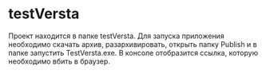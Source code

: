 # testVersta
Проект находится в папке testVersta.
Для запуска приложения необходимо скачать архив, разархивировать, открыть папку Publish и в папке запустить TestVersta.exe. 
В консоле отобразится ссылка, которую необходимо вбить в браузер.
